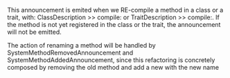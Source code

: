 This announcement is emited when we RE-compile a method in a class or a trait, with: ClassDescription >> compile: or TraitDescription >> compile:. If the method is not yet registered in the class or the trait, the announcement will not be emitted.The action of renaming a method will be handled by SystemMethodRemovedAnnouncement and SystemMethodAddedAnnouncement, since this refactoring is concretely composed by removing the old method and add a new with the new name  